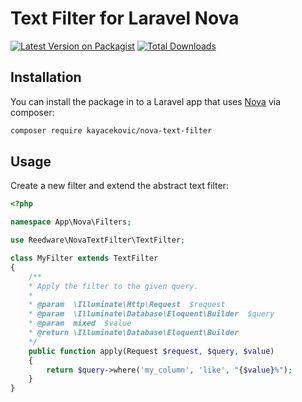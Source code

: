 # Text Filter for Laravel Nova

[![Latest Version on Packagist](https://img.shields.io/packagist/v/reedware/nova-text-filter.svg?style=flat-square)](https://packagist.org/packages/reedware/nova-text-filter)
[![Total Downloads](https://img.shields.io/packagist/dt/reedware/nova-text-filter?style=flat-square)](https://packagist.org/packages/reedware/nova-text-filter)



## Installation

You can install the package in to a Laravel app that uses [Nova](https://nova.laravel.com) via composer:

```bash
composer require kayacekovic/nova-text-filter
```

## Usage

Create a new filter and extend the abstract text filter:

```php
<?php

namespace App\Nova\Filters;

use Reedware\NovaTextFilter\TextFilter;

class MyFilter extends TextFilter
{
    /**
    * Apply the filter to the given query.
    *
    * @param  \Illuminate\Http\Request  $request
    * @param  \Illuminate\Database\Eloquent\Builder  $query
    * @param  mixed  $value
    * @return \Illuminate\Database\Eloquent\Builder
    */
    public function apply(Request $request, $query, $value)
    {
        return $query->where('my_column', 'like', "{$value}%");
    }
}
```
